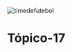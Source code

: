 ![timedefutebol](https://user-images.githubusercontent.com/106613121/184382880-5d132905-cf35-4332-b100-f1a57664fad5.png)
# Tópico-17

